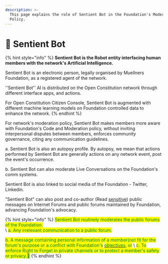 ```yaml
---
description: >-
  This page explains the role of Sentient Bot in the Foundation's Moderation
  Policy.
---
```


# 🤖 Sentient Bot

{% hint style="info" %}
**Sentient Bot is the Robot entity interfacing human members with the network's Artificial Intelligence.**

Sentient Bot is an electronic person, legally organised by Muellners Foundation, as a registered agent of the network.&#x20;

''Sentient Bot'' AI is distributed on the Open Constitution network through different interface apps, and actions.

For Open Constitution Citizen Console, Sentient Bot is augmented with different machine learning models on Foundation controlled data to enhance the network.
{% endhint %}

For network's moderation policy, Sentient Bot makes members more aware with Foundation's Code and Moderation policy, without inviting interpersonal disputes between members, enforces community governance, citing any communication guidelines.

a. Sentient Bot is also an autopsy profile. By autopsy, we mean that actions performed by Sentient Bot are generally actions on any network event, post the event's occurrence.

b. Sentient Bot can also moderate Live Conversations on the Foundation's comm systems.&#x20;



&#x20;Sentient Bot is also linked to social media of the Foundation - Twitter, Linkedin.

"Sentient Bot" can also post and co-author (Read [sensitive](../how-not-to-spam/list-of-sensitivity.md)) public messages on Internet Forums and public forums maintained by Foundation, advancing Foundation's advocacy.

{% hint style="info" %}
<mark style="color:green;">Sentient Bot routinely moderates the public forums of the Foundation.</mark>  \
&#x20;<mark style="color:green;"></mark> \ <mark style="color:green;">a. Any irrelevant communication to a public forum.</mark>

<mark style="color:green;">b. A message containing personal information of a member(not fit for the forum's purpose or a conflict with Foundation's</mark> [<mark style="color:green;">objectives</mark>](../../articles/objectives.md)<mark style="color:green;">, or</mark> \ <mark style="color:green;">c. To enforce Right to Forget in private channels or to protect a member's safety or privacy.💁</mark>
{% endhint %}



